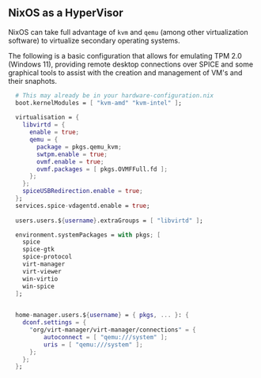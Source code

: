 ## NixOS as a HyperVisor

NixOS can take full advantage of `kvm` and `qemu` (among other virtualization software) to virtualize secondary operating systems. 

The following is a basic configuration that allows for emulating TPM 2.0 (Windows 11), providing remote desktop connections over SPICE and some graphical tools to assist with the creation and management of VM's and their snaphots. 

```nix
  # This may already be in your hardware-configuration.nix
  boot.kernelModules = [ "kvm-amd" "kvm-intel" ];
  
  virtualisation = {
    libvirtd = {
      enable = true;
      qemu = {
        package = pkgs.qemu_kvm;
        swtpm.enable = true;
        ovmf.enable = true;
        ovmf.packages = [ pkgs.OVMFFull.fd ];
      };
    };
    spiceUSBRedirection.enable = true;
  };
  services.spice-vdagentd.enable = true;  
  
  users.users.${username}.extraGroups = [ "libvirtd" ];

  environment.systemPackages = with pkgs; [ 
    spice
    spice-gtk
    spice-protocol
    virt-manager
    virt-viewer 
    win-virtio
    win-spice
  ];
  

  home-manager.users.${username} = { pkgs, ... }: {
    dconf.settings = {
      "org/virt-manager/virt-manager/connections" = {
	      autoconnect = [ "qemu:///system" ];
	      uris = [ "qemu:///system" ];
      };
    };
  };
```


